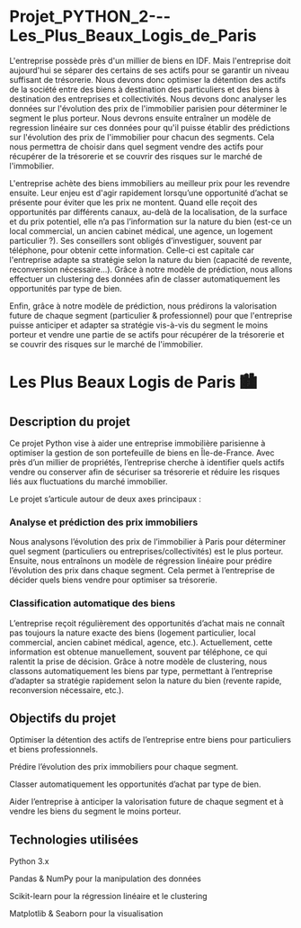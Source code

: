 # Projet_PYTHON_2---Les_Plus_Beaux_Logis_de_Paris

L'entreprise possède près d'un millier de biens en IDF. Mais l'entreprise doit aujourd'hui se séparer des certains de ses actifs pour se garantir un niveau suffisant de trésorerie. Nous devons donc optimiser la détention des actifs de la société entre des biens à destination des particuliers et des biens à destination des entreprises et collectivités. Nous devons donc analyser les données sur l'évolution des prix de l'immobilier parisien pour déterminer le segment le plus porteur. Nous devrons ensuite entraîner un modèle de regression linéaire sur ces données pour qu'il puisse établir des prédictions sur l'évolution des prix de l'immobilier pour chacun des segments. Cela nous permettra de choisir dans quel segment vendre des actifs pour récupérer de la trésorerie et se couvrir des risques sur le marché de l'immobilier. 

L'entreprise achète des biens immobiliers au meilleur prix pour les revendre ensuite. Leur enjeu est d'agir rapidement lorsqu’une opportunité d’achat se présente pour éviter que les prix ne montent. Quand elle reçoit des opportunités par différents canaux, au-delà de la localisation, de la surface et du prix potentiel, elle n’a pas l’information sur la nature du bien (est-ce un local commercial, un ancien cabinet médical, une agence, un logement particulier ?). Ses conseillers sont obligés d’investiguer, souvent par téléphone, pour obtenir cette information. Celle-ci est capitale car l'entreprise adapte sa stratégie selon la nature du bien (capacité de revente, reconversion nécessaire…). Grâce à notre modèle de prédiction, nous allons effectuer un clustering des données afin de classer automatiquement les opportunités par type de bien.

Enfin, grâce à notre modèle de prédiction, nous prédirons la valorisation future de chaque segment (particulier & professionnel) pour que l'entreprise puisse anticiper et adapter sa stratégie vis-à-vis du segment le moins porteur et vendre une partie de se actifs pour récupérer de la trésorerie et se couvrir des risques sur le marché de l'immobilier. 

# Les Plus Beaux Logis de Paris 🏙️

## Description du projet

Ce projet Python vise à aider une entreprise immobilière parisienne à optimiser la gestion de son portefeuille de biens en Île-de-France. Avec près d’un millier de propriétés, l’entreprise cherche à identifier quels actifs vendre ou conserver afin de sécuriser sa trésorerie et réduire les risques liés aux fluctuations du marché immobilier.

Le projet s’articule autour de deux axes principaux :

### **Analyse et prédiction des prix immobiliers**
Nous analysons l’évolution des prix de l’immobilier à Paris pour déterminer quel segment (particuliers ou entreprises/collectivités) est le plus porteur. Ensuite, nous entraînons un modèle de régression linéaire pour prédire l’évolution des prix dans chaque segment. Cela permet à l’entreprise de décider quels biens vendre pour optimiser sa trésorerie.

### Classification automatique des biens
L’entreprise reçoit régulièrement des opportunités d’achat mais ne connaît pas toujours la nature exacte des biens (logement particulier, local commercial, ancien cabinet médical, agence, etc.). Actuellement, cette information est obtenue manuellement, souvent par téléphone, ce qui ralentit la prise de décision.
Grâce à notre modèle de clustering, nous classons automatiquement les biens par type, permettant à l’entreprise d’adapter sa stratégie rapidement selon la nature du bien (revente rapide, reconversion nécessaire, etc.).

## Objectifs du projet

Optimiser la détention des actifs de l’entreprise entre biens pour particuliers et biens professionnels.

Prédire l’évolution des prix immobiliers pour chaque segment.

Classer automatiquement les opportunités d’achat par type de bien.

Aider l’entreprise à anticiper la valorisation future de chaque segment et à vendre les biens du segment le moins porteur.

## Technologies utilisées

Python 3.x

Pandas & NumPy pour la manipulation des données

Scikit-learn pour la régression linéaire et le clustering

Matplotlib & Seaborn pour la visualisation
